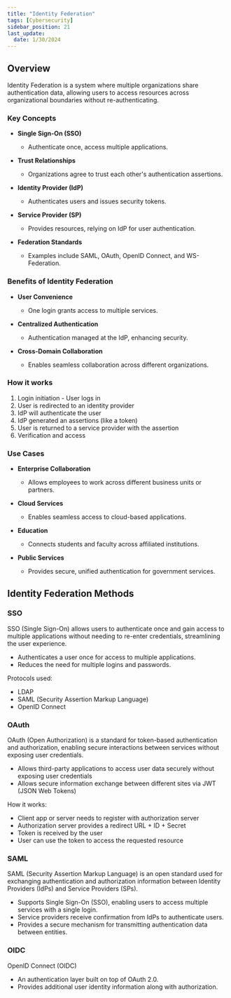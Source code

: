 ```yaml
---
title: "Identity Federation"
tags: [Cybersecurity]
sidebar_position: 21
last_update:
  date: 1/30/2024
---
```


## Overview 

Identity Federation is a system where multiple organizations share authentication data, allowing users to access resources across organizational boundaries without re-authenticating.

### Key Concepts

- **Single Sign-On (SSO)**
  - Authenticate once, access multiple applications.
  
- **Trust Relationships**
  - Organizations agree to trust each other's authentication assertions.
  
- **Identity Provider (IdP)**
  - Authenticates users and issues security tokens.
  
- **Service Provider (SP)**
  - Provides resources, relying on IdP for user authentication.
  
- **Federation Standards**
  - Examples include SAML, OAuth, OpenID Connect, and WS-Federation.

### Benefits of Identity Federation

- **User Convenience**
  - One login grants access to multiple services.
  
- **Centralized Authentication**
  - Authentication managed at the IdP, enhancing security.
  
- **Cross-Domain Collaboration**
  - Enables seamless collaboration across different organizations.

### How it works 

1. Login initiation - User logs in
2. User is redirected to an identity provider 
3. IdP will authenticate the user
4. IdP generated an assertions (like a token)
5. User is returned to a service provider with the assertion
6. Verification and access


### Use Cases

- **Enterprise Collaboration**
  - Allows employees to work across different business units or partners.
  
- **Cloud Services**
  - Enables seamless access to cloud-based applications.
  
- **Education**
  - Connects students and faculty across affiliated institutions.
  
- **Public Services**
  - Provides secure, unified authentication for government services.




## Identity Federation Methods

### SSO

SSO (Single Sign-On) allows users to authenticate once and gain access to multiple applications without needing to re-enter credentials, streamlining the user experience.

- Authenticates a user once for access to multiple applications.
- Reduces the need for multiple logins and passwords.

Protocols used: 

- LDAP
- SAML (Security Assertion Markup Language)
- OpenID Connect


### OAuth

OAuth (Open Authorization) is a standard for token-based authentication and authorization, enabling secure interactions between services without exposing user credentials.

- Allows third-party applications to access user data securely without exposing user credentials
- Allows secure information exchange between different sites via JWT (JSON Web Tokens)

How it works: 

- Client app or server needs to register with authorization server
- Authorization server provides a redirect URL +  ID + Secret
- Token is received by the user 
- User can use the token to access the requested resource


### SAML 

SAML (Security Assertion Markup Language) is an open standard used for exchanging authentication and authorization information between Identity Providers (IdPs) and Service Providers (SPs).

- Supports Single Sign-On (SSO), enabling users to access multiple services with a single login.
- Service providers receive confirmation from IdPs to authenticate users.
- Provides a secure mechanism for transmitting authentication data between entities.

### OIDC

OpenID Connect (OIDC)

- An authentication layer built on top of OAuth 2.0.
- Provides additional user identity information along with authorization.



